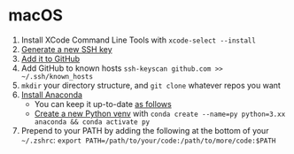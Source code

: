 # macOS

1. Install XCode Command Line Tools with `xcode-select --install`
2. [Generate a new SSH key](https://docs.github.com/en/authentication/connecting-to-github-with-ssh/generating-a-new-ssh-key-and-adding-it-to-the-ssh-agent)
3. [Add it to GitHub](https://docs.github.com/en/authentication/connecting-to-github-with-ssh/adding-a-new-ssh-key-to-your-github-account)
4. Add GitHub to known hosts `ssh-keyscan github.com >> ~/.ssh/known_hosts`
5. `mkdir` your directory structure, and `git clone` whatever repos you want
6. [Install Anaconda](https://docs.anaconda.com/free/anaconda/install/mac-os.html)
    * You can keep it up-to-date [as follows](https://www.anaconda.com/blog/keeping-anaconda-date)
    * [Create a new Python venv](https://docs.conda.io/projects/conda/en/latest/commands/create.html) with `conda create --name=py python=3.xx anaconda && conda activate py`
7. Prepend to your PATH by adding the following at the bottom of your `~/.zshrc`: `export PATH=/path/to/your/code:/path/to/more/code:$PATH`

